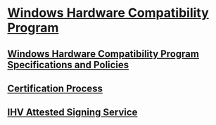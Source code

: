 # [Windows Hardware Compatibility Program](index.md)

## [Windows Hardware Compatibility Program Specifications and Policies](whcp-specifications-policies.md)
## [Certification Process](certification-process.md)
## [IHV Attested Signing Service](ihv-attested-signing-service.md)
